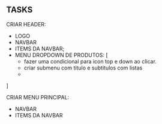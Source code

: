 
## TASKS

CRIAR HEADER:
- LOGO
- NAVBAR
- ITEMS DA NAVBAR;
- MENU DROPDOWN DE PRODUTOS: [
    - fazer uma condicional para icon top e down ao clicar.
    - criar submenu com titulo e subtitulos com listas
    -  
]

CRIAR MENU PRINCIPAL:
- NAVBAR 
- ITEMS DA NAVBAR



